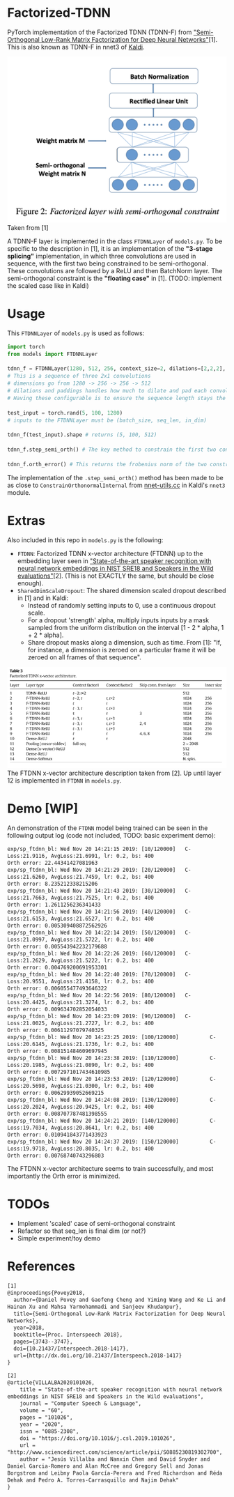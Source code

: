 # Factorized-TDNN

PyTorch implementation of the Factorized TDNN (TDNN-F) from ["Semi-Orthogonal Low-Rank Matrix Factorization for Deep Neural Networks"](http://danielpovey.com/files/2018_interspeech_tdnnf.pdf)[1]. This is also known as TDNN-F in nnet3 of [Kaldi](https://github.com/kaldi-asr/kaldi).

![model_fig](figures/ftdnn.png?raw=true "ftdnn diag") Taken from [1]

A TDNN-F layer is implemented in the class `FTDNNLayer` of `models.py`. To be specific to the description in [1], it is an implementation of the **"3-stage splicing"** implementation, in which three convolutions are used in sequence, with the first two being constrained to be semi-orthogonal. These convolutions are followed by a ReLU and then BatchNorm layer. The semi-orthogonal constraint is the **"floating case"** in [1]. (TODO: implement the scaled case like in Kaldi)

# Usage

This `FTDNNLayer` of `models.py` is used as follows:

```python
import torch
from models import FTDNNLayer

tdnn_f = FTDNNLayer(1280, 512, 256, context_size=2, dilations=[2,2,2], paddings=[1,1,1])
# This is a sequence of three 2x1 convolutions
# dimensions go from 1280 -> 256 -> 256 -> 512
# dilations and paddings handles how much to dilate and pad each convolution
# Having these configurable is to ensure the sequence length stays the same

test_input = torch.rand(5, 100, 1280)
# inputs to the FTDNNLayer must be (batch_size, seq_len, in_dim)

tdnn_f(test_input).shape # returns (5, 100, 512)

tdnn_f.step_semi_orth() # The key method to constrain the first two convolutions, perform after every SGD step

tdnn_f.orth_error() # This returns the frobenius norm of the two constrained convs, useful for debugging
```

The implementation of the `.step_semi_orth()` method has been made to be as close to `ConstrainOrthonormalInternal` from [nnet-utils.cc](https://github.com/kaldi-asr/kaldi/blob/master/src/nnet3/nnet-utils.cc) in Kaldi's `nnet3` module.

# Extras

Also included in this repo in `models.py` is the following:
 * `FTDNN`: Factorized TDNN x-vector architecture (FTDNN) up to the embedding layer seen in  ["State-of-the-art speaker recognition with neural network embeddings in NIST SRE18 and Speakers in the Wild evaluations"](https://www.sciencedirect.com/science/article/pii/S0885230819302700)[2]. (This is not EXACTLY the same, but should be close enough).
 * `SharedDimScaleDropout`: The shared dimension scaled dropout described in [1] and in Kaldi:
     * Instead of randomly setting inputs to 0, use a continuous dropout scale.
     * For a dropout 'strength' alpha, multiply inputs inputs by a mask sampled from the uniform distribution on the interval [1 - 2 \* alpha, 1 + 2 \* alpha].
     * Share dropout masks along a dimension, such as time. From [1]: "If, for instance, a dimension is zeroed on a particular frame it will be zeroed on all frames of that sequence".

![model_fig](figures/ftdnn_arch.png?raw=true "ftdnn arch") The FTDNN x-vector architecture description taken from [2]. Up until layer 12 is implemented in `FTDNN` in `models.py`.


# Demo [WIP]

An demonstration of the `FTDNN` model being trained can be seen in the following output log (code not included, TODO: basic experiment demo):

```
exp/sp_ftdnn_bl: Wed Nov 20 14:21:15 2019: [10/120000]   C-Loss:21.9116, AvgLoss:21.6991, lr: 0.2, bs: 400
Orth error: 22.44341427081963
exp/sp_ftdnn_bl: Wed Nov 20 14:21:29 2019: [20/120000]   C-Loss:21.6260, AvgLoss:21.7459, lr: 0.2, bs: 400
Orth error: 8.235212338215206
exp/sp_ftdnn_bl: Wed Nov 20 14:21:43 2019: [30/120000]   C-Loss:21.7663, AvgLoss:21.7525, lr: 0.2, bs: 400
Orth error: 1.2611256236341433
exp/sp_ftdnn_bl: Wed Nov 20 14:21:56 2019: [40/120000]   C-Loss:21.6153, AvgLoss:21.6527, lr: 0.2, bs: 400
Orth error: 0.005309408872562926
exp/sp_ftdnn_bl: Wed Nov 20 14:22:14 2019: [50/120000]   C-Loss:21.0997, AvgLoss:21.5722, lr: 0.2, bs: 400
Orth error: 0.005543942232179688
exp/sp_ftdnn_bl: Wed Nov 20 14:22:26 2019: [60/120000]   C-Loss:21.2629, AvgLoss:21.5222, lr: 0.2, bs: 400
Orth error: 0.004769200691953301
exp/sp_ftdnn_bl: Wed Nov 20 14:22:40 2019: [70/120000]   C-Loss:20.9551, AvgLoss:21.4158, lr: 0.2, bs: 400
Orth error: 0.006055477493646322
exp/sp_ftdnn_bl: Wed Nov 20 14:22:56 2019: [80/120000]   C-Loss:20.4425, AvgLoss:21.3274, lr: 0.2, bs: 400
Orth error: 0.009634702852054033
exp/sp_ftdnn_bl: Wed Nov 20 14:23:09 2019: [90/120000]   C-Loss:21.0025, AvgLoss:21.2727, lr: 0.2, bs: 400
Orth error: 0.00611297079740325
exp/sp_ftdnn_bl: Wed Nov 20 14:23:25 2019: [100/120000]          C-Loss:20.6145, AvgLoss:21.1736, lr: 0.2, bs: 400
Orth error: 0.008151484609697945
exp/sp_ftdnn_bl: Wed Nov 20 14:23:38 2019: [110/120000]          C-Loss:20.1985, AvgLoss:21.0890, lr: 0.2, bs: 400
Orth error: 0.0072971017434610985
exp/sp_ftdnn_bl: Wed Nov 20 14:23:53 2019: [120/120000]          C-Loss:20.5698, AvgLoss:21.0300, lr: 0.2, bs: 400
Orth error: 0.00629939052669215
exp/sp_ftdnn_bl: Wed Nov 20 14:24:08 2019: [130/120000]          C-Loss:20.2024, AvgLoss:20.9425, lr: 0.2, bs: 400
Orth error: 0.008707787481398555
exp/sp_ftdnn_bl: Wed Nov 20 14:24:21 2019: [140/120000]          C-Loss:19.7034, AvgLoss:20.8641, lr: 0.2, bs: 400
Orth error: 0.010941843771433923
exp/sp_ftdnn_bl: Wed Nov 20 14:24:37 2019: [150/120000]          C-Loss:19.9718, AvgLoss:20.8035, lr: 0.2, bs: 400
Orth error: 0.00768740743296803
```

The FTDNN x-vector architecture seems to train successfully, and most importantly the Orth error is minimized.

# TODOs

* Implement 'scaled' case of semi-orthogonal constraint
* Refactor so that seq_len is final dim (or not?)
* Simple experiment/toy demo

# References

```
[1]
@inproceedings{Povey2018,
  author={Daniel Povey and Gaofeng Cheng and Yiming Wang and Ke Li and Hainan Xu and Mahsa Yarmohammadi and Sanjeev Khudanpur},
  title={Semi-Orthogonal Low-Rank Matrix Factorization for Deep Neural Networks},
  year=2018,
  booktitle={Proc. Interspeech 2018},
  pages={3743--3747},
  doi={10.21437/Interspeech.2018-1417},
  url={http://dx.doi.org/10.21437/Interspeech.2018-1417}
}
```

```
[2]
@article{VILLALBA2020101026,
    title = "State-of-the-art speaker recognition with neural network embeddings in NIST SRE18 and Speakers in the Wild evaluations",
    journal = "Computer Speech & Language",
    volume = "60",
    pages = "101026",
    year = "2020",
    issn = "0885-2308",
    doi = "https://doi.org/10.1016/j.csl.2019.101026",
    url = "http://www.sciencedirect.com/science/article/pii/S0885230819302700",
    author = "Jesús Villalba and Nanxin Chen and David Snyder and Daniel Garcia-Romero and Alan McCree and Gregory Sell and Jonas Borgstrom and Leibny Paola García-Perera and Fred Richardson and Réda Dehak and Pedro A. Torres-Carrasquillo and Najim Dehak"
}
```
